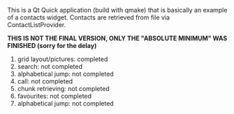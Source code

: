 This is a Qt Quick application (build with qmake) that is basically an example of a contacts widget. Contacts are retrieved from file via ContactListProvider. 

<b>THIS IS NOT THE FINAL VERSION, ONLY THE "ABSOLUTE MINIMUM" WAS FINISHED (sorry for the delay)</b>

1. grid layout/pictures: completed
2. search: not completed
3. alphabetical jump: not completed
4. call: not completed
5. chunk retrieving: not completed
6. favourites: not completed
7. alphabetical jump: not completed

